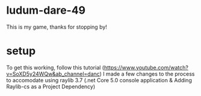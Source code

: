 # ludum-dare-49
This is my game, thanks for stopping by!

# setup
To get this working, follow this tutorial (https://www.youtube.com/watch?v=SoXD5y24WQw&ab_channel=danc)
I made a few changes to the process to accomodate using raylib 3.7 (.net Core 5.0 console application & Adding Raylib-cs as a Project Dependency)